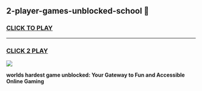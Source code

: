
## 2-player-games-unblocked-school 👋
<h3>
<a href="https://premium.freeplayer.one?title=2-player-games-unblocked-school&ref=14F">CLICK TO PLAY</a></h3>
<hr>

<h3>
<a href="https://premium.freeplayer.one?title=2-player-games-unblocked-school&ref=14F">CLICK 2 PLAY</a>
  
</h3>

<a href="https://premium.freeplayer.one?title=2-player-games-unblocked-school&ref=12F/"><img src="https://clearcache.store/games.png"></a>


**worlds hardest game unblocked: Your Gateway to Fun and Accessible Online Gaming**
